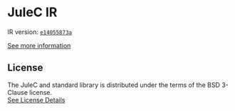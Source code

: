 # JuleC IR

IR version: [`e14055873a`](https://github.com/julelang/jule/tree/e14055873a4595c5eca59d2fe3a1fef5208834be)

[See more information](https://manual.jule.dev/getting-started/installation/compiling-from-source/compile-from-ir)

## License

The JuleC and standard library is distributed under the terms of the BSD 3-Clause license. \
[See License Details](./LICENSE)
